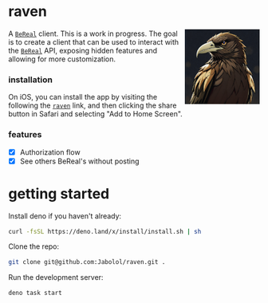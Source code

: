 # raven

<img align="right" src="./static/raven.png" height="150px" alt="the raven logo" />

A [`BeReal`](https://bereal.com/) client. This is a work in progress. The goal
is to create a client that can be used to interact with the
[`BeReal`](https://bereal.com/) API, exposing hidden features and allowing for
more customization.

### installation

On iOS, you can install the app by visiting the following the
[`raven`](https://raven.deno.dev/) link, and then clicking the share button in
Safari and selecting "Add to Home Screen".

### features

- [x] Authorization flow
- [x] See others BeReal's without posting

# getting started

Install deno if you haven't already:

```sh
curl -fsSL https://deno.land/x/install/install.sh | sh
```

Clone the repo:

```sh
git clone git@github.com:Jabolol/raven.git .
```

Run the development server:

```sh
deno task start
```
